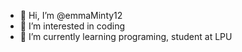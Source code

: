 - 👋 Hi, I’m @emmaMinty12
- 👀 I’m interested in coding
- 🌱 I’m currently learning programing, student at LPU 


<!---
emmaMinty12/emmaMinty12 is a ✨ special ✨ repository because its `README.md` (this file) appears on your GitHub profile.
You can click the Preview link to take a look at your changes.
--->
